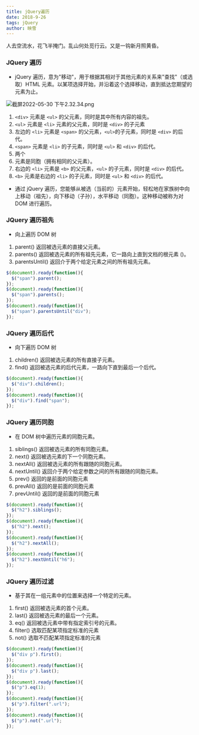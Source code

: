 ```yaml
---
title: jQuery遍历
date: 2018-9-26
tags: jQuery
author: 映雪
---
```


人去空流水，花飞半掩门。乱山何处觅行云。又是一钩新月照黄昏。

<!--more-->

### JQuery 遍历

- jQuery 遍历，意为"移动"，用于根据其相对于其他元素的关系来"查找"（或选取）HTML 元素。以某项选择开始，并沿着这个选择移动，直到抵达您期望的元素为止。

![截屏2022-05-30 下午2.32.34.png](/images/2022/05/30/2PceMEYqpuNrfxh.png)

1. `<div>` 元素是 `<ul>` 的父元素，同时是其中所有内容的祖先。
2. `<ul>` 元素是 `<li>` 元素的父元素，同时是 `<div>` 的子元素
3. 左边的 `<li>` 元素是 `<span>` 的父元素，`<ul>`的子元素，同时是 `<div>` 的后代。
4. `<span>` 元素是 `<li>` 的子元素，同时是 `<ul>` 和 `<div>` 的后代。
5. 两个 <li> 元素是同胞（拥有相同的父元素）。
6. 右边的 `<li>` 元素是 `<b>` 的父元素，`<ul>` 的子元素，同时是 `<div>` 的后代。
7. `<b>` 元素是右边的 `<li>` 的子元素，同时是 `<ul>` 和 `<div>` 的后代。

- 通过 jQuery 遍历，您能够从被选（当前的）元素开始，轻松地在家族树中向上移动（祖先），向下移动（子孙），水平移动（同胞）。这种移动被称为对 DOM 进行遍历。


### JQuery 遍历祖先

- 向上遍历 DOM 树

1. parent()  返回被选元素的直接父元素。
2. parents() 返回被选元素的所有祖先元素，它一路向上直到文档的根元素 (<html>)。
3. parentsUntil() 返回介于两个给定元素之间的所有祖先元素。

```js
$(document).ready(function(){
  $("span").parent();
});
$(document).ready(function(){
  $("span").parents();
});
$(document).ready(function(){
  $("span").parentsUntil("div");
});
```

### JQuery 遍历后代

- 向下遍历 DOM 树

1. children() 返回被选元素的所有直接子元素。
2. find()     返回被选元素的后代元素，一路向下直到最后一个后代。


```js
$(document).ready(function(){
  $("div").children();
});
$(document).ready(function(){
  $("div").find("span");
});
```

### JQuery 遍历同胞

- 在 DOM 树中遍历元素的同胞元素。

1. siblings()   返回被选元素的所有同胞元素。
2. next()       返回被选元素的下一个同胞元素。
3. nextAll()    返回被选元素的所有跟随的同胞元素。
4. nextUntil()  返回介于两个给定参数之间的所有跟随的同胞元素。
5. prev()       返回的是前面的同胞元素
6. prevAll()    返回的是前面的同胞元素
7. prevUntil()  返回的是前面的同胞元素


```js
$(document).ready(function(){
  $("h2").siblings();
});
$(document).ready(function(){
  $("h2").next();
});
$(document).ready(function(){
  $("h2").nextAll();
});
$(document).ready(function(){
  $("h2").nextUntil("h6");
});
```

### JQuery 遍历过滤

- 基于其在一组元素中的位置来选择一个特定的元素。

1. first() 返回被选元素的首个元素。
2. last()  返回被选元素的最后一个元素。
3. eq()    返回被选元素中带有指定索引号的元素。
4. filter() 选取匹配某项指定标准的元素
5. not()  选取不匹配某项指定标准的元素

```js
$(document).ready(function(){
  $("div p").first();
});
$(document).ready(function(){
  $("div p").last();
});
$(document).ready(function(){
  $("p").eq(1);
});
$(document).ready(function(){
  $("p").filter(".url");
});
$(document).ready(function(){
  $("p").not(".url");
});
```